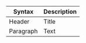 
| Syntax    | Description |
| --------- | ----------- |
| Header    | Title       |
| Paragraph | Text        |
